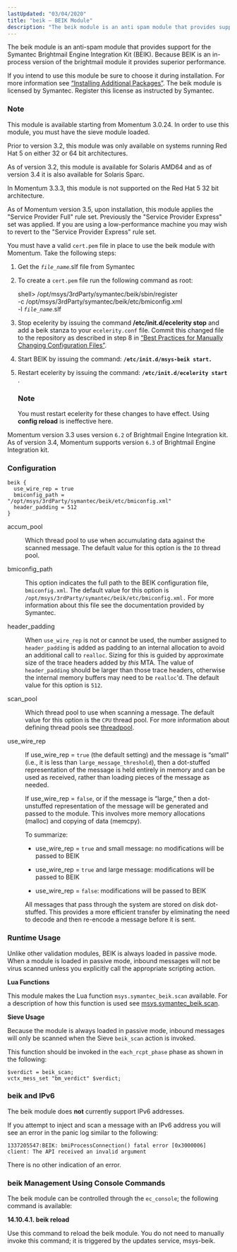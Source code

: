 ```yaml
---
lastUpdated: "03/04/2020"
title: "beik – BEIK Module"
description: "The beik module is an anti spam module that provides support for the Symantec Brightmail Engine Integration Kit BEIK Because BEIK is an in process version of the brightmail module it provides superior performance If you intend to use this module be sure to choose it during installation For more..."
---
```


<a name="idp17943088"></a> 

The beik module is an anti-spam module that provides support for the Symantec Brightmail Engine Integration Kit (BEIK). Because BEIK is an in-process version of the brightmail module it provides superior performance.

If you intend to use this module be sure to choose it during installation. For more information see [“Installing Additional Packages”](/momentum/3/3-reference/install-additional-packages). The beik module is licensed by Symantec. Register this license as instructed by Symantec.

### Note

This module is available starting from Momentum 3.0.24\. In order to use this module, you must have the sieve module loaded.

Prior to version 3.2, this module was only available on systems running Red Hat 5 on either 32 or 64 bit architectures.

As of version 3.2, this module is available for Solaris AMD64 and as of version 3.4 it is also available for Solaris Sparc.

In Momentum 3.3.3, this module is not supported on the Red Hat 5 32 bit architecture.

As of Momentum version 3.5, upon installation, this module applies the "Service Provider Full" rule set. Previously the "Service Provider Express" set was applied. If you are using a low-performance machine you may wish to revert to the "Service Provider Express" rule set.

You must have a valid `cert.pem` file in place to use the beik module with Momentum. Take the following steps:

1.  Get the *`file_name`*.slf file from Symantec

2.  To create a `cert.pem` file run the following command as root:

    shell> /opt/msys/3rdParty/symantec/beik/sbin/register        \
              -c /opt/msys/3rdParty/symantec/beik/etc/bmiconfig.xml \
              -l *`file_name`*.slf
3.  Stop ecelerity by issuing the command **/etc/init.d/ecelerity stop**      and add a beik stanza to your `ecelerity.conf` file. Commit this changed file to the repository as described in step 8 in [“Best Practices for Manually Changing Configuration Files”](/momentum/3/3-reference/conf-manual-changes).

4.  Start BEIK by issuing the command: **`/etc/init.d/msys-beik start.`**        

5.  Restart ecelerity by issuing the command: **`/etc/init.d/ecelerity start`**       .

    ### Note

    You must restart ecelerity for these changes to have effect. Using **config reload**        is ineffective here.

Momentum version 3.3 uses version `6.2` of Brightmail Engine Integration kit. As of version 3.4, Momentum supports version `6.3` of Brightmail Engine Integration kit.

### <a name="modules.beik.configuration"></a> Configuration

<a name="idp17966144"></a> 


```
beik {
  use_wire_rep = true
  bmiconfig_path = "/opt/msys/3rdParty/symantec/beik/etc/bmiconfig.xml"
  header_padding = 512
}
```

<dl class="variablelist">

<dt>accum_pool</dt>

<dd>

Which thread pool to use when accumulating data against the scanned message. The default value for this option is the `IO` thread pool.

</dd>

<dt>bmiconfig_path</dt>

<dd>

This option indicates the full path to the BEIK configuration file, `bmiconfig.xml`. The default value for this option is `/opt/msys/3rdParty/symantec/beik/etc/bmiconfig.xml.` For more information about this file see the documentation provided by Symantec.

</dd>

<dt>header_padding</dt>

<dd>

When `use_wire_rep` is not or cannot be used, the number assigned to `header_padding` is added as padding to an internal allocation to avoid an additional call to `realloc`. Sizing for this is guided by approximate size of the trace headers added by *this* MTA. The value of `header_padding` should be larger than those trace headers, otherwise the internal memory buffers may need to be `realloc`'d. The default value for this option is `512`.

</dd>

<dt>scan_pool</dt>

<dd>

Which thread pool to use when scanning a message. The default value for this option is the `CPU` thread pool. For more information about defining thread pools see [threadpool](/momentum/3/3-reference/3-reference-conf-ref-threadpool).

</dd>

<dt>use_wire_rep</dt>

<dd>

If use_wire_rep = `true` (the default setting) and the message is “small” (i.e., it is less than `large_message_threshold`), then a dot-stuffed representation of the message is held entirely in memory and can be used as received, rather than loading pieces of the message as needed.

If use_wire_rep = `false`, or if the message is “large,” then a dot-unstuffed representation of the message will be generated and passed to the module. This involves more memory allocations (malloc) and copying of data (memcpy).

To summarize:

*   use_wire_rep = `true` and small message: no modifications will be passed to BEIK

*   use_wire_rep = `true` and large message: modifications will be passed to BEIK

*   use_wire_rep = `false`: modifications will be passed to BEIK

All messages that pass through the system are stored on disk dot-stuffed. This provides a more efficient transfer by eliminating the need to decode and then re-encode a message before it is sent.

</dd>

</dl>

### <a name="modules.beik.runtime"></a> Runtime Usage

Unlike other validation modules, BEIK is always loaded in passive mode. When a module is loaded in passive mode, inbound messages will not be virus scanned unless you explicitly call the appropriate scripting action.

**<a name="idp17993856"></a> Lua Functions**

This module makes the Lua function `msys.symantec_beik.scan` available. For a description of how this function is used see [msys.symantec_beik.scan](/momentum/3/3-reference/3-reference-lua-ref-msys-symantec-beik-scan).

**<a name="modules.beik.sieve"></a> Sieve Usage**

Because the module is always loaded in passive mode, inbound messages will only be scanned when the Sieve `beik_scan` action is invoked.

This function should be invoked in the `each_rcpt_phase` phase as shown in the following:

```
$verdict = beik_scan;
vctx_mess_set "bm_verdict" $verdict;
```

### <a name="modules.beik.ipv6"></a> beik and IPv6

The beik module does **not** currently support IPv6 addresses.

If you attempt to inject and scan a message with an IPv6 address you will see an error in the panic log similar to the following:

`1337205547:BEIK: bmiProcessConnection() fatal error [0x3000006] client: The API received an invalid argument`

There is no other indication of an error.

### <a name="modules.beik.console"></a> beik Management Using Console Commands

The beik module can be controlled through the `ec_console`; the following command is available:

**<a name="idp18006432"></a> 14.10.4.1. beik reload**

Use this command to reload the beik module. You do not need to manually invoke this command; it is triggered by the updates service, msys-beik.